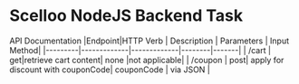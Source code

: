 # Scelloo NodeJS Backend Task

API Documentation
|Endpoint|HTTP Verb | Description | Parameters | Input Method|
|---------|-------------|-------------|--------|-------|
| /cart | get|retrieve cart content| none |not applicable|
| /coupon | post| apply for discount with couponCode| couponCode | via JSON |
